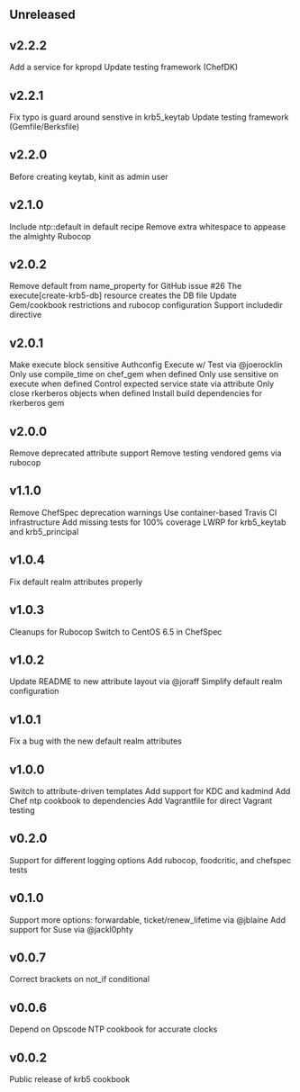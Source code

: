 ## Unreleased

## v2.2.2
  Add a service for kpropd
  Update testing framework (ChefDK)

## v2.2.1
  Fix typo is guard around senstive in krb5_keytab
  Update testing framework (Gemfile/Berksfile)

## v2.2.0
  Before creating keytab, kinit as admin user

## v2.1.0
  Include ntp::default in default recipe
  Remove extra whitespace to appease the almighty Rubocop

## v2.0.2
  Remove default from name_property for GitHub issue #26
  The execute[create-krb5-db] resource creates the DB file
  Update Gem/cookbook restrictions and rubocop configuration
  Support includedir directive

## v2.0.1
  Make execute block sensitive
  Authconfig Execute w/ Test via @joerocklin
  Only use compile_time on chef_gem when defined
  Only use sensitive on execute when defined
  Control expected service state via attribute
  Only close rkerberos objects when defined
  Install build dependencies for rkerberos gem

## v2.0.0
  Remove deprecated attribute support
  Remove testing vendored gems via rubocop

## v1.1.0
  Remove ChefSpec deprecation warnings
  Use container-based Travis CI infrastructure
  Add missing tests for 100% coverage
  LWRP for krb5_keytab and krb5_principal

## v1.0.4
  Fix default realm attributes properly

## v1.0.3
  Cleanups for Rubocop
  Switch to CentOS 6.5 in ChefSpec

## v1.0.2

  Update README to new attribute layout via @joraff
  Simplify default realm configuration

## v1.0.1

  Fix a bug with the new default realm attributes

## v1.0.0

  Switch to attribute-driven templates
  Add support for KDC and kadmind
  Add Chef ntp cookbook to dependencies
  Add Vagrantfile for direct Vagrant testing

## v0.2.0

  Support for different logging options
  Add rubocop, foodcritic, and chefspec tests

## v0.1.0

  Support more options: forwardable, ticket/renew_lifetime via @jblaine
  Add support for Suse via @jackl0phty

## v0.0.7

  Correct brackets on not_if conditional

## v0.0.6

  Depend on Opscode NTP cookbook for accurate clocks

## v0.0.2

  Public release of krb5 cookbook
